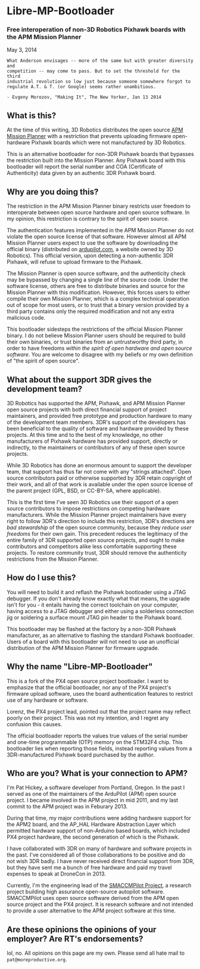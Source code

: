 
# Libre-MP-Bootloader

### Free interoperation of non-3D Robotics Pixhawk boards with the APM Mission Planner

May 3, 2014

    What Anderson envisages -- more of the same but with greater diversity and
    competition -- may come to pass. But to set the threshold for the third
    industrial revolution so low just because someone somewhere forgot to
    regulate A.T. & T. (or Google) seems rather unambitious.

    - Evgeny Morozov, "Making It", The New Yorker, Jan 13 2014

## What is this?

At the time of this writing, 3D Robotics distributes the open source [APM
Mission Planner][mp] with a restriction that prevents uploading firmware
open-hardware Pixhawk boards which were not manufactured by 3D Robotics.

[mp]: http://planner.ardupilot.com/

This is an alternative bootloader for non-3DR Pixhawk boards that bypasses the
restriction built into the Mission Planner. Any Pixhawk board with this
bootloader will report the serial number and COA (Certificate of Authenticity)
data given by an authentic 3DR Pixhawk board.

## Why are you doing this?

The restriction in the APM Mission Planner binary restricts user freedom to
interoperate between open source hardware and open source software. In my
opinion, this restriction is contrary to the spirit of open source.

The authentication features implemented in the APM Mission Planner do not
violate the open source license of that software. However almost all APM
Mission Planner users expect to use the software by downloading the official
binary (distributed on [ardupilot.com](http://ardupilot.com/downloads/), a
website owned by 3D Robotics). This official version, upon detecting a
non-authentic 3DR Pixhawk, will refuse to upload firmware to the Pixhawk.

The Mission Planner is open source software, and the authenticity check may be
bypassed by changing a single line of the source code. Under the software
license, others are free to distribute binaries and source for the Mission
Planner with this modification. However, this forces users to either compile
their own Mission Planner, which is a complex technical operation out of scope
for most users, or to trust that a binary version provided by a third party
contains only the required modification and not any extra malicious code.

This bootloader sidesteps the restrictions of the official Mission Planner
binary. I do not believe Mission Planner users should be required to build
their own binaries, or trust binaries from an untrustworthy third party, in
order to have freedoms *within the spirit of open hardware and open source
software*. You are welcome to disagree with my beliefs or my own definition of
"the spirit of open source".

## What about the support 3DR gives the development team?

3D Robotics has supported the APM, Pixhawk, and APM Mission Planner open source
projects with both direct financial support of project maintainers, and provided
free prototype and production hardware to many of the development team members.
3DR's support of the developers has been beneficial to the quality of software
and hardware provided by these projects. At this time and to the best of my
knowledge, no other manufacturers of Pixhawk hardware has provided support,
directly or indirectly, to the maintainers or contributors of any of these open
source projects.

While 3D Robotics has done an enormous amount to support the developer team,
that support has thus far not come with any "strings attached". Open source
contributors paid or otherwise supported by 3DR retain copyright of their work,
and all of that work is available under the open source license of the parent
project (GPL, BSD, or CC-BY-SA, where applicable).

This is the first time I've seen 3D Robotics use their support of a open source
contributors to impose restrictions on competing hardware manufacturers.
While the Mission Planner project maintainers have every right to follow 3DR's
direction to include this restriction, 3DR's directions are *bad stewardship* of
the open source community, because they *reduce user freedoms* for their own
gain. This precedent reduces the legitimacy of the entire family of 3DR
supported open source projects, and ought to make contributors and competitors
alike less comfortable supporting these projects. To restore community trust,
3DR should remove the authenticity restrictions from the Mission Planner.

## How do I use this?

You will need to build it and reflash the Pixhawk bootloader using a JTAG
debugger. If you don't already know exactly what that means, the upgrade isn't
for you - it entails having the correct toolchain on your computer, having
access to a JTAG debugger and either using a solderless connection jig or
soldering a surface mount JTAG pin header to the Pixhawk board.

This bootloader may be flashed at the factory by a non-3DR Pixhawk manufacturer,
as an alternative to flashing the standard Pixhawk bootloader.  Users of a board
with this bootloader will not need to use an unofficial distribution of the APM
Mission Planner for firmware upgrade.

## Why the name "Libre-MP-Bootloader"

This is a fork of the PX4 open source project bootloader. I want to emphasize
that the official bootloader, nor any of the PX4 project's firmware upload
software, uses the board authentication features to restrict use of any hardware
or software.

Lorenz, the PX4 project lead, pointed out that the project name may reflect
poorly on their project. This was not my intention, and I regret any confusion
this causes.

The official bootloader reports the values true values of the serial
number and one-time programmable (OTP) memory on the STM32F4 chip. This
bootloader lies when reporting those fields, instead reporting values
from a 3DR-manufactured Pixhawk board purchased by the author.

## Who are you? What is your connection to APM?

I'm Pat Hickey, a software developer from Portland, Oregon. In the past I served
as one of the maintainers of the ArduPilot (APM) open source project. I became
involved in the APM project in mid 2011, and my last commit to the APM project
was in Feburary 2013.

During that time, my major contributions were adding hardware support for the
APM2 board, and the AP_HAL Hardware Abstraction Layer which permitted hardware
support of non-Arduino based boards, which included PX4 project hardware, the
second generation of which is the Pixhawk.

I have collaborated with 3DR on many of hardware and software projects in the
past. I've considered all of those collaborations to be positive and do not wish
3DR badly.  I have never received direct financial support from 3DR, but they
have sent me a bunch of free hardware and paid my travel expenses to speak at
DroneCon in 2013.

Currently, I'm the engineering lead of the [SMACCMPilot Project][sp], a research
project building high assurance open-source autopilot software. SMACCMPilot
uses open source software derived from the APM open source project and the PX4
project. It is research software and not intended to provide a user alternative
to the APM project software at this time.

[sp]: http://smaccmpilot.org

## Are these opinions the opinions of your employer? Are RT's endorsements?

lol, no. All opinions on this page are my own. Please send all hate mail to
`pat@moreproductive.org`.

